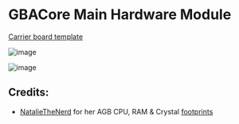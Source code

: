 # GBACore Main Hardware Module

[Carrier board template](https://github.com/HDR/GBACore-Carrier-Template
)

![image](https://github.com/HDR/GBACore/assets/20230450/064c3ede-e3c8-431f-b30a-7e907cb25986)

![image](https://github.com/HDR/GBACore/assets/20230450/fa2b8ab8-23c6-4990-9797-584990295430)



## Credits:
- [NatalieTheNerd](https://github.com/nataliethenerd) for her AGB CPU, RAM & Crystal [footprints](https://github.com/nataliethenerd/AGB_ReverseEngineer)
